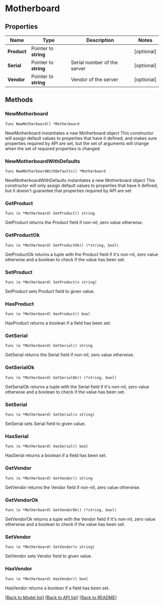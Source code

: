 # Motherboard

## Properties

Name | Type | Description | Notes
------------ | ------------- | ------------- | -------------
**Product** | Pointer to **string** |  | [optional] 
**Serial** | Pointer to **string** | Serial number of the server | [optional] 
**Vendor** | Pointer to **string** | Vendor of the server | [optional] 

## Methods

### NewMotherboard

`func NewMotherboard() *Motherboard`

NewMotherboard instantiates a new Motherboard object
This constructor will assign default values to properties that have it defined,
and makes sure properties required by API are set, but the set of arguments
will change when the set of required properties is changed

### NewMotherboardWithDefaults

`func NewMotherboardWithDefaults() *Motherboard`

NewMotherboardWithDefaults instantiates a new Motherboard object
This constructor will only assign default values to properties that have it defined,
but it doesn't guarantee that properties required by API are set

### GetProduct

`func (o *Motherboard) GetProduct() string`

GetProduct returns the Product field if non-nil, zero value otherwise.

### GetProductOk

`func (o *Motherboard) GetProductOk() (*string, bool)`

GetProductOk returns a tuple with the Product field if it's non-nil, zero value otherwise
and a boolean to check if the value has been set.

### SetProduct

`func (o *Motherboard) SetProduct(v string)`

SetProduct sets Product field to given value.

### HasProduct

`func (o *Motherboard) HasProduct() bool`

HasProduct returns a boolean if a field has been set.

### GetSerial

`func (o *Motherboard) GetSerial() string`

GetSerial returns the Serial field if non-nil, zero value otherwise.

### GetSerialOk

`func (o *Motherboard) GetSerialOk() (*string, bool)`

GetSerialOk returns a tuple with the Serial field if it's non-nil, zero value otherwise
and a boolean to check if the value has been set.

### SetSerial

`func (o *Motherboard) SetSerial(v string)`

SetSerial sets Serial field to given value.

### HasSerial

`func (o *Motherboard) HasSerial() bool`

HasSerial returns a boolean if a field has been set.

### GetVendor

`func (o *Motherboard) GetVendor() string`

GetVendor returns the Vendor field if non-nil, zero value otherwise.

### GetVendorOk

`func (o *Motherboard) GetVendorOk() (*string, bool)`

GetVendorOk returns a tuple with the Vendor field if it's non-nil, zero value otherwise
and a boolean to check if the value has been set.

### SetVendor

`func (o *Motherboard) SetVendor(v string)`

SetVendor sets Vendor field to given value.

### HasVendor

`func (o *Motherboard) HasVendor() bool`

HasVendor returns a boolean if a field has been set.


[[Back to Model list]](../README.md#documentation-for-models) [[Back to API list]](../README.md#documentation-for-api-endpoints) [[Back to README]](../README.md)


